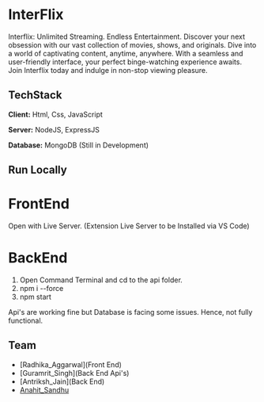 # InterFlix 

Interflix: Unlimited Streaming. Endless Entertainment. Discover your next obsession with our vast collection of movies, shows, and originals. Dive into a world of captivating content, anytime, anywhere. With a seamless and user-friendly interface, your perfect binge-watching experience awaits. Join Interflix today and indulge in non-stop viewing pleasure.

## TechStack

**Client:** Html, Css, JavaScript

**Server:** NodeJS, ExpressJS

**Database:** MongoDB (Still in Development)

## Run Locally

# FrontEnd 

Open with Live Server. (Extension Live Server to be Installed via VS Code)

# BackEnd

1. Open Command Terminal and cd to the api folder.
2. npm i --force
3. npm start

Api's are working fine but Database is facing some issues. Hence, not fully functional.


## Team

- [Radhika_Aggarwal](Front End)
- [Guramrit_Singh](Back End Api's)
- [Antriksh_Jain](Back End)
- [Anahit_Sandhu]( Ui/UX )
